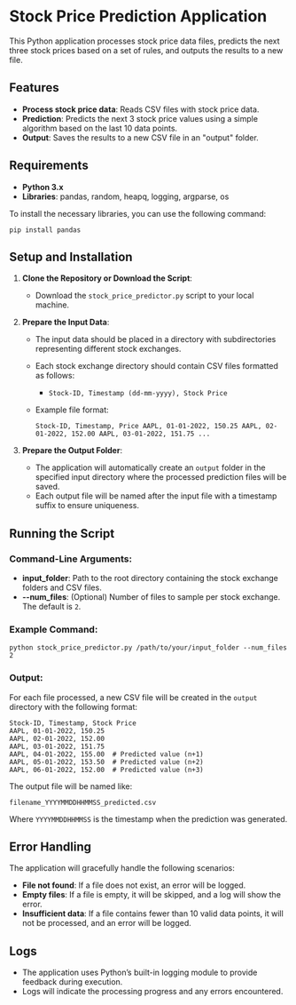 
# Stock Price Prediction Application

This Python application processes stock price data files, predicts the next three stock prices based on a set of rules, and outputs the results to a new file.

## Features

- **Process stock price data**: Reads CSV files with stock price data.
- **Prediction**: Predicts the next 3 stock price values using a simple algorithm based on the last 10 data points.
- **Output**: Saves the results to a new CSV file in an "output" folder.

## Requirements

- **Python 3.x**
- **Libraries**: pandas, random, heapq, logging, argparse, os

To install the necessary libraries, you can use the following command:


`pip install pandas`

## Setup and Installation

1. **Clone the Repository or Download the Script**:
    
    - Download the `stock_price_predictor.py` script to your local machine.
2. **Prepare the Input Data**:
    
    - The input data should be placed in a directory with subdirectories representing different stock exchanges.
    - Each stock exchange directory should contain CSV files formatted as follows:
        - `Stock-ID, Timestamp (dd-mm-yyyy), Stock Price`
    - Example file format:
        
        
        `Stock-ID, Timestamp, Price AAPL, 01-01-2022, 150.25 AAPL, 02-01-2022, 152.00 AAPL, 03-01-2022, 151.75 ...`
        
3. **Prepare the Output Folder**:
    
    - The application will automatically create an `output` folder in the specified input directory where the processed prediction files will be saved.
    - Each output file will be named after the input file with a timestamp suffix to ensure uniqueness.

## Running the Script

### Command-Line Arguments:

- **input_folder**: Path to the root directory containing the stock exchange folders and CSV files.
- **--num_files**: (Optional) Number of files to sample per stock exchange. The default is `2`.

### Example Command:


`python stock_price_predictor.py /path/to/your/input_folder --num_files 2`

### Output:

For each file processed, a new CSV file will be created in the `output` directory with the following format:


```
Stock-ID, Timestamp, Stock Price
AAPL, 01-01-2022, 150.25
AAPL, 02-01-2022, 152.00
AAPL, 03-01-2022, 151.75
AAPL, 04-01-2022, 155.00  # Predicted value (n+1)
AAPL, 05-01-2022, 153.50  # Predicted value (n+2)
AAPL, 06-01-2022, 152.00  # Predicted value (n+3)
```

The output file will be named like:


`filename_YYYYMMDDHHMMSS_predicted.csv`

Where `YYYYMMDDHHMMSS` is the timestamp when the prediction was generated.

## Error Handling

The application will gracefully handle the following scenarios:

- **File not found**: If a file does not exist, an error will be logged.
- **Empty files**: If a file is empty, it will be skipped, and a log will show the error.
- **Insufficient data**: If a file contains fewer than 10 valid data points, it will not be processed, and an error will be logged.

## Logs

- The application uses Python’s built-in logging module to provide feedback during execution.
- Logs will indicate the processing progress and any errors encountered.
